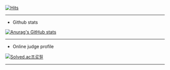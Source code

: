 [![Hits](https://hits.seeyoufarm.com/api/count/incr/badge.svg?url=https%3A%2F%2Fgithub.com%2Fbbbjihan&count_bg=%2379C83D&title_bg=%23555555&icon=github.svg&icon_color=%23E7E7E7&title=Github&edge_flat=false)](https://hits.seeyoufarm.com)

---
* Github stats

[![Anurag's GitHub stats](https://github-readme-stats.vercel.app/api?username=bbbjihan)](https://github.com/bbbjihan/github-readme-stats)

---
* Online judge profile

[![Solved.ac프로필](http://mazassumnida.wtf/api/v2/generate_badge?boj=bbbjihan)](https://solved.ac/bbbjihan)

---

